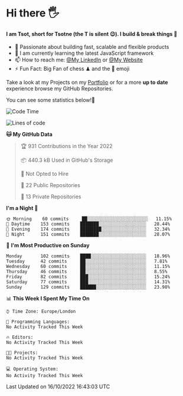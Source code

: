 # Hi there :raised_hand_with_fingers_splayed:
#### I am Tsot, short for Tsotne (the T is silent :wink:). I build & break things :space_invader:
- :telescope: Passionate about building fast, scalable and flexible products
- :seedling: I am currently learning the latest JavaScript framework 
- :mailbox: How to reach me: [@My LinkedIn](https://www.linkedin.com/in/tsotne-gvadzabia/) or [@My Website](https://tsotne.co.uk/contact)
- :zap: Fun Fact: Big Fan of chess ♟ and the 👾 emoji

Take a look at my Projects on my [Portfolio](https://tsotne.co.uk/) or for a more **up to date** experience browse my GitHub Repositories.

You can see some statistics below!:space_invader:
<!--START_SECTION:waka-->
![Code Time](http://img.shields.io/badge/Code%20Time-761%20hrs%202%20mins-blue)

![Lines of code](https://img.shields.io/badge/From%20Hello%20World%20I%27ve%20Written-624%20Thousand%20lines%20of%20code-blue)

**🐱 My GitHub Data** 

> 🏆 931 Contributions in the Year 2022
 > 
> 📦 440.3 kB Used in GitHub's Storage 
 > 
> 🚫 Not Opted to Hire
 > 
> 📜 22 Public Repositories 
 > 
> 🔑 13 Private Repositories  
 > 
**I'm a Night 🦉** 

```text
🌞 Morning    60 commits     ██░░░░░░░░░░░░░░░░░░░░░░░   11.15% 
🌆 Daytime    153 commits    ███████░░░░░░░░░░░░░░░░░░   28.44% 
🌃 Evening    174 commits    ████████░░░░░░░░░░░░░░░░░   32.34% 
🌙 Night      151 commits    ███████░░░░░░░░░░░░░░░░░░   28.07%

```
📅 **I'm Most Productive on Sunday** 

```text
Monday       102 commits    ████░░░░░░░░░░░░░░░░░░░░░   18.96% 
Tuesday      42 commits     ██░░░░░░░░░░░░░░░░░░░░░░░   7.81% 
Wednesday    60 commits     ██░░░░░░░░░░░░░░░░░░░░░░░   11.15% 
Thursday     46 commits     ██░░░░░░░░░░░░░░░░░░░░░░░   8.55% 
Friday       82 commits     ███░░░░░░░░░░░░░░░░░░░░░░   15.24% 
Saturday     77 commits     ███░░░░░░░░░░░░░░░░░░░░░░   14.31% 
Sunday       129 commits    ██████░░░░░░░░░░░░░░░░░░░   23.98%

```


📊 **This Week I Spent My Time On** 

```text
⌚︎ Time Zone: Europe/London

💬 Programming Languages: 
No Activity Tracked This Week

🔥 Editors: 
No Activity Tracked This Week

🐱‍💻 Projects: 
No Activity Tracked This Week

💻 Operating System: 
No Activity Tracked This Week

```


 Last Updated on 16/10/2022 16:43:03 UTC
<!--END_SECTION:waka-->
